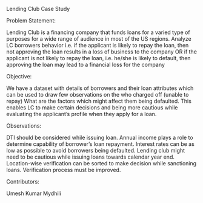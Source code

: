 Lending Club Case Study

Problem Statement:

Lending Club is a financing company that funds loans for a varied type of purposes for a
wide range of audience in most of the US regions.
Analyze LC borrowers behavior i.e. if the applicant is likely to repay the loan,
then not approving the loan results in a loss of business to the company OR if the
applicant is not likely to repay the loan, i.e. he/she is likely to default, then
approving the loan may lead to a financial loss for the company

Objective:

We have a dataset with details of borrowers and their loan attributes which can be used to
draw few observations on the who charged off (unable to repay)
What are the factors which might affect them being defaulted.
This enables LC to make certain decisions and being more cautious while evaluating the
applicant’s profile when they apply for a loan.

Observations:

DTI should be considered while issuing loan.
Annual income plays a role to determine capability of borrower’s loan repayment.
Interest rates can be as low as possible to avoid borrowers being defaulted.
Lending club might need to be cautious while issuing loans towards calendar year end.
Location-wise verification can be sorted to make decision while sanctioning loans.
Verification process must be improved.

Contributors:

Umesh Kumar
Mydhili